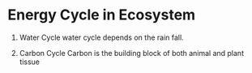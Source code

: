 # Energy Cycle in Ecosystem
1. Water Cycle
water cycle depends on the rain fall.

2. Carbon Cycle
Carbon is the building block of both animal and plant tissue 
